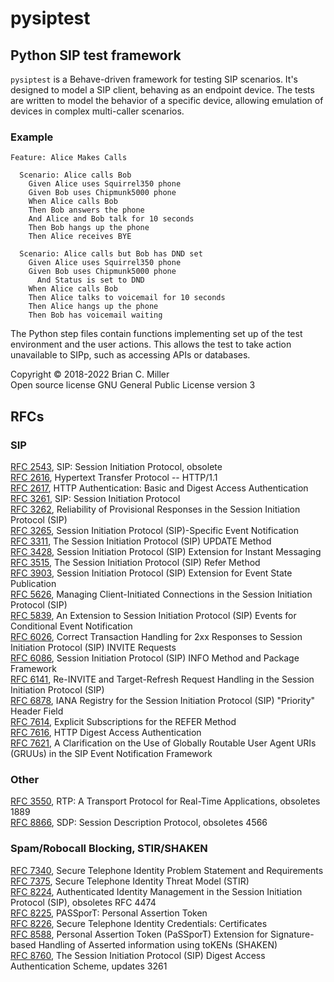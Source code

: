 # pysiptest

## Python SIP test framework

`pysiptest` is a Behave-driven framework for testing SIP scenarios.  It's
designed to model a SIP client, behaving as an endpoint device.  The
tests are written to model the behavior of a specific device, allowing
emulation of devices in complex multi-caller scenarios.

### Example

    Feature: Alice Makes Calls

      Scenario: Alice calls Bob
        Given Alice uses Squirrel350 phone
        Given Bob uses Chipmunk5000 phone
        When Alice calls Bob
        Then Bob answers the phone
        And Alice and Bob talk for 10 seconds
        Then Bob hangs up the phone
        Then Alice receives BYE

      Scenario: Alice calls but Bob has DND set
        Given Alice uses Squirrel350 phone
        Given Bob uses Chipmunk5000 phone
          And Status is set to DND
        When Alice calls Bob
        Then Alice talks to voicemail for 10 seconds
        Then Alice hangs up the phone
        Then Bob has voicemail waiting

The Python step files contain functions implementing set up of the
test environment and the user actions.  This allows the test to take
action unavailable to SIPp, such as accessing APIs or databases.

Copyright &copy; 2018-2022 Brian C. Miller<br>
Open source license GNU General Public License version 3

## RFCs

### SIP

[RFC 2543](https://datatracker.ietf.org/doc/html/rfc2543), SIP: Session Initiation Protocol, obsolete<br>
[RFC 2616](https://datatracker.ietf.org/doc/html/rfc2616), Hypertext Transfer Protocol -- HTTP/1.1<br>
[RFC 2617](https://datatracker.ietf.org/doc/html/rfc2617), HTTP Authentication: Basic and Digest Access Authentication<br>
[RFC 3261](https://datatracker.ietf.org/doc/html/rfc3261.html), SIP: Session Initiation Protocol<br>
[RFC 3262](https://datatracker.ietf.org/doc/html/rfc3262.html), Reliability of Provisional Responses in the Session Initiation Protocol (SIP)<br>
[RFC 3265](https://datatracker.ietf.org/doc/html/rfc3265.html), Session Initiation Protocol (SIP)-Specific Event Notification<br>
[RFC 3311](https://datatracker.ietf.org/doc/html/rfc3311.html), The Session Initiation Protocol (SIP) UPDATE Method<br>
[RFC 3428](https://datatracker.ietf.org/doc/html/rfc3428.html), Session Initiation Protocol (SIP) Extension for Instant Messaging<br>
[RFC 3515](https://datatracker.ietf.org/doc/html/rfc3515.html), The Session Initiation Protocol (SIP) Refer Method<br>
[RFC 3903](https://datatracker.ietf.org/doc/html/rfc3903.html), Session Initiation Protocol (SIP) Extension for Event State Publication<br>
[RFC 5626](https://datatracker.ietf.org/doc/html/rfc5626.html), Managing Client-Initiated Connections in the Session Initiation Protocol (SIP)<br>
[RFC 5839](https://datatracker.ietf.org/doc/html/rfc5839.html), An Extension to Session Initiation Protocol (SIP) Events for Conditional Event Notification<br>
[RFC 6026](https://datatracker.ietf.org/doc/html/rfc6026.html), Correct Transaction Handling for 2xx Responses to Session Initiation Protocol (SIP) INVITE Requests<br>
[RFC 6086](https://datatracker.ietf.org/doc/html/rfc6086.html), Session Initiation Protocol (SIP) INFO Method and Package Framework<br>
[RFC 6141](https://datatracker.ietf.org/doc/html/rfc6141.html), Re-INVITE and Target-Refresh Request Handling in the Session Initiation Protocol (SIP)<br>
[RFC 6878](https://datatracker.ietf.org/doc/html/rfc6878.html), IANA Registry for the Session Initiation Protocol (SIP) "Priority" Header Field<br>
[RFC 7614](https://datatracker.ietf.org/doc/html/rfc7614.html), Explicit Subscriptions for the REFER Method<br>
[RFC 7616](https://datatracker.ietf.org/doc/html/rfc7616.html), HTTP Digest Access Authentication<br>
[RFC 7621](https://datatracker.ietf.org/doc/html/rfc7621.html), A Clarification on the Use of Globally Routable User Agent URIs (GRUUs) in the SIP Event Notification Framework<br>

### Other

[RFC 3550](https://datatracker.ietf.org/doc/html/rfc3550), RTP: A Transport Protocol for Real-Time Applications, obsoletes 1889<br>
[RFC 8866](https://datatracker.ietf.org/doc/html/rfc8866), SDP: Session Description Protocol, obsoletes 4566

### Spam/Robocall Blocking, STIR/SHAKEN

[RFC 7340](https://datatracker.ietf.org/doc/html/rfc7340), Secure Telephone Identity Problem Statement and Requirements<br>
[RFC 7375](https://datatracker.ietf.org/doc/html/rfc7375), Secure Telephone Identity Threat Model (STIR)<br>
[RFC 8224](https://datatracker.ietf.org/doc/html/rfc8224), Authenticated Identity Management in the Session Initiation Protocol (SIP), obsoletes RFC 4474<br>
[RFC 8225](https://datatracker.ietf.org/doc/html/rfc8225), PASSporT: Personal Assertion Token<br>
[RFC 8226](https://datatracker.ietf.org/doc/html/rfc8226), Secure Telephone Identity Credentials: Certificates<br>
[RFC 8588](https://datatracker.ietf.org/doc/html/rfc8588), Personal Assertion Token (PaSSporT) Extension for Signature-based Handling of Asserted information using toKENs (SHAKEN)<br>
[RFC 8760](https://datatracker.ietf.org/doc/html/rfc8760), The Session Initiation Protocol (SIP) Digest Access Authentication Scheme, updates 3261
